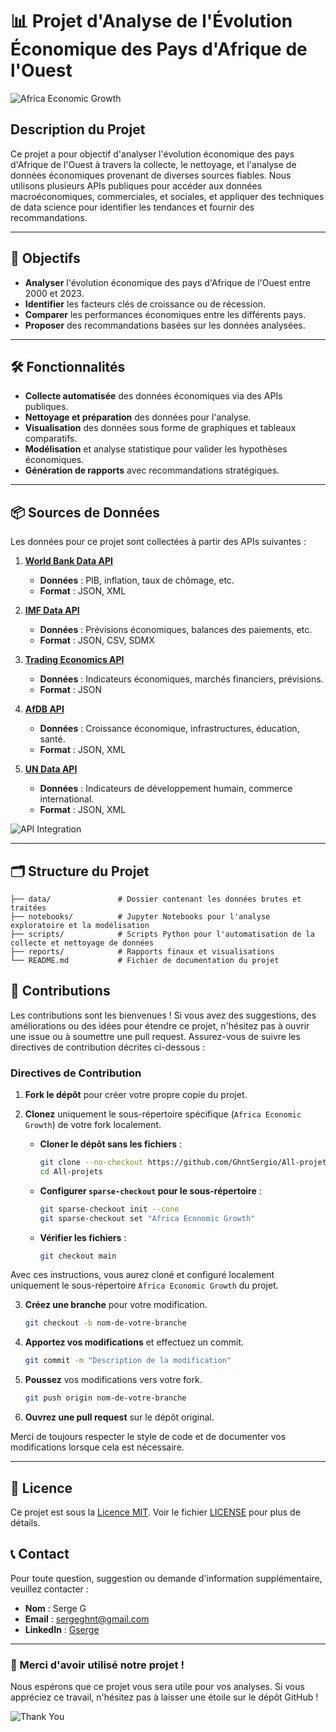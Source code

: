 # 📊 Projet d'Analyse de l'Évolution Économique des Pays d'Afrique de l'Ouest

![Africa Economic Growth](https://via.placeholder.com/800x200.png?text=Africa+Economic+Growth)

## Description du Projet

Ce projet a pour objectif d'analyser l'évolution économique des pays d'Afrique de l'Ouest à travers la collecte, le nettoyage, et l'analyse de données économiques provenant de diverses sources fiables. Nous utilisons plusieurs APIs publiques pour accéder aux données macroéconomiques, commerciales, et sociales, et appliquer des techniques de data science pour identifier les tendances et fournir des recommandations.

---

## 🚀 Objectifs

- **Analyser** l'évolution économique des pays d'Afrique de l'Ouest entre 2000 et 2023.
- **Identifier** les facteurs clés de croissance ou de récession.
- **Comparer** les performances économiques entre les différents pays.
- **Proposer** des recommandations basées sur les données analysées.

---

## 🛠️ Fonctionnalités

- **Collecte automatisée** des données économiques via des APIs publiques.
- **Nettoyage et préparation** des données pour l'analyse.
- **Visualisation** des données sous forme de graphiques et tableaux comparatifs.
- **Modélisation** et analyse statistique pour valider les hypothèses économiques.
- **Génération de rapports** avec recommandations stratégiques.

---

## 📦 Sources de Données

Les données pour ce projet sont collectées à partir des APIs suivantes :

1. **[World Bank Data API](https://datahelpdesk.worldbank.org/knowledgebase/articles/889392-about-the-indicators-api-documentation)**
   - **Données** : PIB, inflation, taux de chômage, etc.
   - **Format** : JSON, XML

2. **[IMF Data API](https://data.imf.org/API)**
   - **Données** : Prévisions économiques, balances des paiements, etc.
   - **Format** : JSON, CSV, SDMX

3. **[Trading Economics API](https://tradingeconomics.com/API)**
   - **Données** : Indicateurs économiques, marchés financiers, prévisions.
   - **Format** : JSON


4. **[AfDB API](https://dataportal.opendataforafrica.org/api)**
   - **Données** : Croissance économique, infrastructures, éducation, santé.
   - **Format** : JSON, XML

5. **[UN Data API](https://data.un.org/Host.aspx?Content=API)**
   - **Données** : Indicateurs de développement humain, commerce international.
   - **Format** : JSON, XML

![API Integration](https://via.placeholder.com/400x200.png?text=API+Integration)

---

## 🗂️ Structure du Projet

```plaintext
├── data/               # Dossier contenant les données brutes et traitées
├── notebooks/          # Jupyter Notebooks pour l'analyse exploratoire et la modélisation
├── scripts/            # Scripts Python pour l'automatisation de la collecte et nettoyage de données
├── reports/            # Rapports finaux et visualisations
└── README.md           # Fichier de documentation du projet
````

## 📝 Contributions

Les contributions sont les bienvenues ! Si vous avez des suggestions, des améliorations ou des idées pour étendre ce projet, n'hésitez pas à ouvrir une issue ou à soumettre une pull request. Assurez-vous de suivre les directives de contribution décrites ci-dessous :

### Directives de Contribution

1. **Fork le dépôt** pour créer votre propre copie du projet.
2. **Clonez** uniquement le sous-répertoire spécifique (`Africa Economic Growth`) de votre fork localement.

   - **Cloner le dépôt sans les fichiers** :
     ```bash
     git clone --no-checkout https://github.com/GhntSergio/All-projets.git
     cd All-projets
     ```

   - **Configurer `sparse-checkout` pour le sous-répertoire** :
     ```bash
     git sparse-checkout init --cone
     git sparse-checkout set "Africa Economic Growth"
     ```

   - **Vérifier les fichiers** :
     ```bash
     git checkout main
     ```

Avec ces instructions, vous aurez cloné et configuré localement uniquement le sous-répertoire `Africa Economic Growth` du projet.

3. **Créez une branche** pour votre modification.
    ```bash
    git checkout -b nom-de-votre-branche
    ```
4. **Apportez vos modifications** et effectuez un commit.
    ```bash
    git commit -m "Description de la modification"
    ```
5. **Poussez** vos modifications vers votre fork.
    ```bash
    git push origin nom-de-votre-branche
    ```
6. **Ouvrez une pull request** sur le dépôt original.

Merci de toujours respecter le style de code et de documenter vos modifications lorsque cela est nécessaire.

---

## 📜 Licence

Ce projet est sous la [Licence MIT](https://github.com/GhntSergio/Africa-Economic-Growth/blob/main/LICENSE). Voir le fichier [LICENSE](https://github.com/GhntSergio/Africa-Economic-Growth/blob/main/LICENSE) pour plus de détails.


## 📞 Contact

Pour toute question, suggestion ou demande d'information supplémentaire, veuillez contacter :
- **Nom** : Serge G
- **Email** : sergeghnt@gmail.com
- **LinkedIn** : [Gserge](https://www.linkedin.com/in/gserge/)

---

### 🎉 Merci d'avoir utilisé notre projet !

Nous espérons que ce projet vous sera utile pour vos analyses. Si vous appréciez ce travail, n'hésitez pas à laisser une étoile sur le dépôt GitHub !

![Thank You](https://via.placeholder.com/800x200.png?text=Thank+You)

